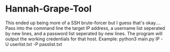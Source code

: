 # Hannah-Grape-Tool
This ended up being more of a SSH brute-forcer but I guess that's okay....
Pass into the command line the target IP address, a username list seperated by new lines, and a password list seperated by new lines.
The program will output the working credentials for that host.
Example: python3 main.py IP -U userlist.txt -P passlist.txt
